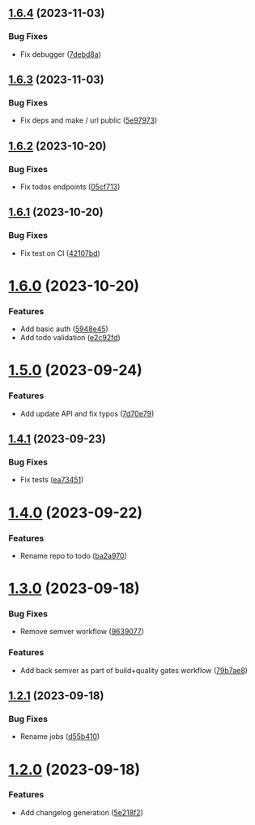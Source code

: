 ## [1.6.4](https://github.com/artsiomshushkevich/todo-be/compare/v1.6.3...v1.6.4) (2023-11-03)


### Bug Fixes

* Fix debugger ([7debd8a](https://github.com/artsiomshushkevich/todo-be/commit/7debd8a7cd3f90f281e66013e7d17f3ef710995b))

## [1.6.3](https://github.com/artsiomshushkevich/todo-be/compare/v1.6.2...v1.6.3) (2023-11-03)


### Bug Fixes

* Fix deps and make  / url public ([5e97973](https://github.com/artsiomshushkevich/todo-be/commit/5e97973e9593549cba9b8872866c47e28e6fd6a3))

## [1.6.2](https://github.com/artsiomshushkevich/todo-be/compare/v1.6.1...v1.6.2) (2023-10-20)


### Bug Fixes

* Fix todos endpoints ([05cf713](https://github.com/artsiomshushkevich/todo-be/commit/05cf713fcac2735aa3ed6bbc587fb4a035e00970))

## [1.6.1](https://github.com/artsiomshushkevich/todo-be/compare/v1.6.0...v1.6.1) (2023-10-20)


### Bug Fixes

* Fix test on CI ([42107bd](https://github.com/artsiomshushkevich/todo-be/commit/42107bd12f8bd1d9e1e0f6d1d7f5029731a8b8a7))

# [1.6.0](https://github.com/artsiomshushkevich/todo-be/compare/v1.5.0...v1.6.0) (2023-10-20)


### Features

* Add basic auth ([5948e45](https://github.com/artsiomshushkevich/todo-be/commit/5948e456b5788e099430ece2f4d7e8fe17fe6885))
* Add todo validation ([e2c92fd](https://github.com/artsiomshushkevich/todo-be/commit/e2c92fd8ba216ece392c81f3a9a6779bb46b7091))

# [1.5.0](https://github.com/artsiomshushkevich/todo-be/compare/v1.4.1...v1.5.0) (2023-09-24)


### Features

* Add update API and fix typos ([7d70e79](https://github.com/artsiomshushkevich/todo-be/commit/7d70e796011529e8d880a210101a1aef869d2592))

## [1.4.1](https://github.com/artsiomshushkevich/todo-be/compare/v1.4.0...v1.4.1) (2023-09-23)


### Bug Fixes

* Fix tests ([ea73451](https://github.com/artsiomshushkevich/todo-be/commit/ea734514d02d164176c32c266393b7138a0bfcf1))

# [1.4.0](https://github.com/artsiomshushkevich/todo-be/compare/v1.3.0...v1.4.0) (2023-09-22)


### Features

* Rename repo to todo ([ba2a970](https://github.com/artsiomshushkevich/todo-be/commit/ba2a9703bab30d91c4fd16686b60c72098cae410))

# [1.3.0](https://github.com/artsiomshushkevich/todo-be/compare/v1.2.1...v1.3.0) (2023-09-18)

### Bug Fixes

-   Remove semver workflow ([9639077](https://github.com/artsiomshushkevich/todo-be/commit/9639077ffc9ac599b9e21ed9758db960dfd109a2))

### Features

-   Add back semver as part of build+quality gates workflow ([79b7ae8](https://github.com/artsiomshushkevich/todo-be/commit/79b7ae89d7bdb8c0451eafe23310bcc7f7d7c92c))

## [1.2.1](https://github.com/artsiomshushkevich/todo-be/compare/v1.2.0...v1.2.1) (2023-09-18)

### Bug Fixes

-   Rename jobs ([d55b410](https://github.com/artsiomshushkevic/commit/d55b410c04912412ea95abfeb9eea6dc608b37f5))

# [1.2.0](https://github.com/artsiomshushkevich/todo-be/compare/v1.1.0...v1.2.0) (2023-09-18)

### Features

-   Add changelog generation ([5e218f2](https://github.com/artsiomshushkevich/todo-be/commit/5e218f206bdd7c92b2af955166a518a836e84a4f))
